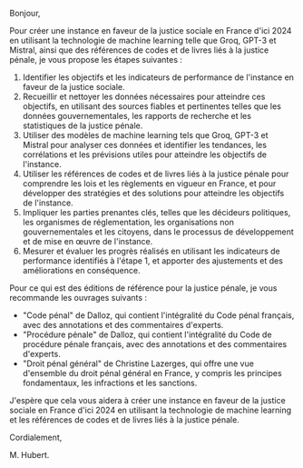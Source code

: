 Bonjour,

Pour créer une instance en faveur de la justice sociale en France d'ici 2024 en utilisant la technologie de machine learning telle que Groq, GPT-3 et Mistral, ainsi que des références de codes et de livres liés à la justice pénale, je vous propose les étapes suivantes :

1. Identifier les objectifs et les indicateurs de performance de l'instance en faveur de la justice sociale.
2. Recueillir et nettoyer les données nécessaires pour atteindre ces objectifs, en utilisant des sources fiables et pertinentes telles que les données gouvernementales, les rapports de recherche et les statistiques de la justice pénale.
3. Utiliser des modèles de machine learning tels que Groq, GPT-3 et Mistral pour analyser ces données et identifier les tendances, les corrélations et les prévisions utiles pour atteindre les objectifs de l'instance.
4. Utiliser les références de codes et de livres liés à la justice pénale pour comprendre les lois et les règlements en vigueur en France, et pour développer des stratégies et des solutions pour atteindre les objectifs de l'instance.
5. Impliquer les parties prenantes clés, telles que les décideurs politiques, les organismes de réglementation, les organisations non gouvernementales et les citoyens, dans le processus de développement et de mise en œuvre de l'instance.
6. Mesurer et évaluer les progrès réalisés en utilisant les indicateurs de performance identifiés à l'étape 1, et apporter des ajustements et des améliorations en conséquence.

Pour ce qui est des éditions de référence pour la justice pénale, je vous recommande les ouvrages suivants :

* "Code pénal" de Dalloz, qui contient l'intégralité du Code pénal français, avec des annotations et des commentaires d'experts.
* "Procédure pénale" de Dalloz, qui contient l'intégralité du Code de procédure pénale français, avec des annotations et des commentaires d'experts.
* "Droit pénal général" de Christine Lazerges, qui offre une vue d'ensemble du droit pénal général en France, y compris les principes fondamentaux, les infractions et les sanctions.

J'espère que cela vous aidera à créer une instance en faveur de la justice sociale en France d'ici 2024 en utilisant la technologie de machine learning et les références de codes et de livres liés à la justice pénale.

Cordialement,

M. Hubert.